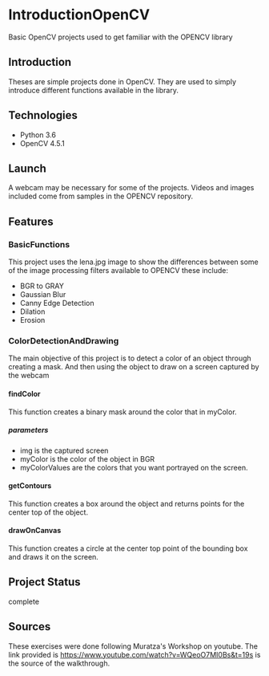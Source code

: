 # IntroductionOpenCV
Basic OpenCV projects used to get familiar with the OPENCV library

## Introduction
Theses are simple projects done in OpenCV. They are used to simply introduce different functions available in the library.

## Technologies
* Python 3.6  
* OpenCV 4.5.1

## Launch
A webcam may be necessary for some of the projects. Videos and images included come from samples in the OPENCV repository. 

## Features
### BasicFunctions
 This project uses the lena.jpg image to show the differences between some of the image processing filters available to OPENCV these include:
 * BGR to GRAY
 * Gaussian Blur
 * Canny Edge Detection
 * Dilation
 * Erosion

### ColorDetectionAndDrawing
The main objective of this project is to detect a color of an object through creating a mask. And then using the object to draw on a screen captured by the webcam
#### findColor
This function creates a binary mask around the color that in myColor.
##### parameters
* img is the captured screen
* myColor is the color of the object in BGR
* myColorValues are the colors that you want portrayed on the screen.
#### getContours
This function creates a box around the object and returns points for the center top of the object.
#### drawOnCanvas
This function creates a circle at the center top point of the bounding box and draws it on the screen. 

## Project Status
complete

## Sources
These exercises were done following Muratza's Workshop on youtube.
The link provided is https://www.youtube.com/watch?v=WQeoO7MI0Bs&t=19s is the source of the 
walkthrough.
